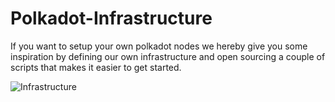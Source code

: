 # Polkadot-Infrastructure

If you want to setup your own polkadot nodes we hereby give you some inspiration by defining our own infrastructure and open sourcing a couple of scripts that makes it easier to get started.

![Infrastructure](https://octodex.github.com/images/yaktocat.png)